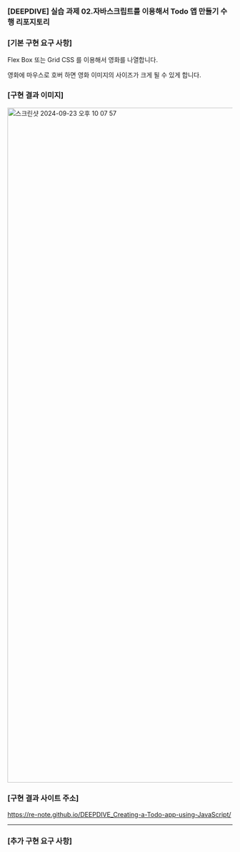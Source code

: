 ### [DEEPDIVE] 실습 과제 02.자바스크립트를 이용해서 Todo 앱 만들기 수행 리포지토리

### [기본 구현 요구 사항]

Flex Box 또는 Grid CSS 를 이용해서 영화를 나열합니다.

영화에 마우스로 호버 하면 영화 이미지의 사이즈가 크게 될 수 있게 합니다.

### [구현 결과 이미지]

<img width="1512" alt="스크린샷 2024-09-23 오후 10 07 57" src="https://github.com/user-attachments/assets/d4237268-842d-461d-a495-d51fec42d231">


### [구현 결과 사이트 주소]

https://re-note.github.io/DEEPDIVE_Creating-a-Todo-app-using-JavaScript/

---

### [추가 구현 요구 사항]
